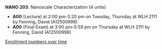 **NANO 203**: Nanoscale Characterization (4 units)

- **A00** (Lecture) at 2:00 pm–3:20 pm on Tuesday, Thursday at WLH 2111 by Fenning, David (A12500998)
- **A00** (Final Exam) at 3:00 pm–5:59 pm on Thursday at WLH 2111 by Fenning, David (A12500998)

[Enrollment numbers over time](./NANO203.tsv)
